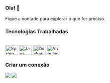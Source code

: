 ### Ola! 👋


Fique a vontade para explorar o que for preciso.


### Tecnologias Trabalhadas

<div style="display: inline_block"><br>
  <img align="center" alt="Spring Boot" height="30" width="40" src="https://cdn.jsdelivr.net/gh/devicons/devicon/icons/spring/spring-original-wordmark.svg">
  <img align="center" alt="Java" height="30" width="40" src="https://cdn.jsdelivr.net/gh/devicons/devicon/icons/java/java-original-wordmark.svg">  
  <img align="center" alt="Docker" height="30" width="40" src="https://cdn.jsdelivr.net/gh/devicons/devicon/icons/docker/docker-original-wordmark.svg">
  <img align="center" alt="Angular" height="30" width="40" src="https://cdn.jsdelivr.net/gh/devicons/devicon/icons/angularjs/angularjs-original.svg">  
</div>

<!-- 
Spring Batch 
Spring Security
Spring Cloud
CI/CD
  <img align="center" alt=" Js" height="30" width="40" src="https://raw.githubusercontent.com/devicons/devicon/master/icons/javascript/javascript-plain.svg">
  <img align="center" alt=" Ts" height="30" width="40" src="https://raw.githubusercontent.com/devicons/devicon/master/icons/typescript/typescript-plain.svg">
  <img align="center" alt=" React" height="30" width="40" src="https://raw.githubusercontent.com/devicons/devicon/master/icons/react/react-original.svg">
  <img align="center" alt=" HTML" height="30" width="40" src="https://raw.githubusercontent.com/devicons/devicon/master/icons/html5/html5-original.svg">
  <img align="center" alt=" CSS" height="30" width="40" src="https://raw.githubusercontent.com/devicons/devicon/master/icons/css3/css3-original.svg">
  <img align="center" alt=" Python" height="30" width="40" src="https://raw.githubusercontent.com/devicons/devicon/master/icons/python/python-original.svg"> 
-->

  
### Criar um conexão
 
<div>  
  <a href = "mailto:italoluciano57@gmail.com"><img src="https://img.shields.io/badge/-Gmail-%23333?style=for-the-badge&logo=gmail&logoColor=white" target="_blank"></a>
  <a href="https://www.linkedin.com/in/italobaciliere/" target="_blank"><img src="https://img.shields.io/badge/-LinkedIn-%230077B5?style=for-the-badge&logo=linkedin&logoColor=white" target="_blank"></a> 
  
</div>


<!--

Here are some ideas to get you started:

- 🔭 I’m currently working on ...
- 🌱 I’m currently learning ...
- 👯 I’m looking to collaborate on ...
- 🤔 I’m looking for help with ...
- 💬 Ask me about ...
- 📫 How to reach me: ...
- 😄 Pronouns: ...
- ⚡ Fun fact: ...
-->
